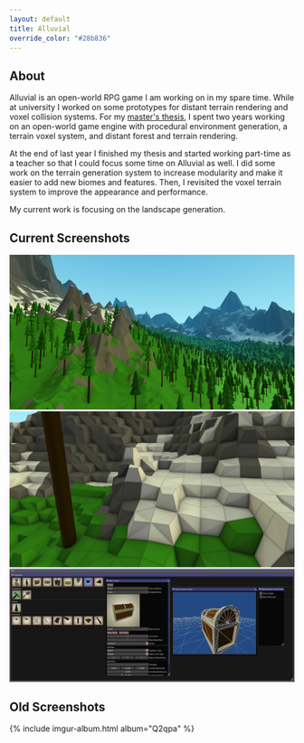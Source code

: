 ```yaml
---
layout: default
title: Alluvial
override_color: "#28b836"
---
```



## About

Alluvial is an open-world RPG game I am working on in my spare time.
While at university I worked on some prototypes for distant terrain rendering and voxel collision systems.
For my [master's thesis](/projects/relic), I spent two years working on an open-world game engine
with procedural environment generation, a terrain voxel system, and distant forest and terrain rendering.

At the end of last year I finished my thesis and started working part-time as a teacher so that I could focus some time on Alluvial as well.
I did some work on the terrain generation system to increase modularity and make it easier to add new biomes and features.
Then, I revisited the voxel terrain system to improve the appearance and performance.

My current work is focusing on the landscape generation.

## Current Screenshots

<div class="row">

<div class="one-third column">
  <a href="/img/alluvial/FeaturesCombined.jpg">
    <img class="img-thumbnail" src="/img/alluvial/FeaturesCombined.jpg" alt="Alluvial Screenshot 1" />
  </a>
</div>
<div class="one-third column">
  <a href="/img/alluvial/VoxelIsosurfaceTerrain1.jpg">
    <img class="img-thumbnail" src="/img/alluvial/VoxelIsosurfaceTerrain1.jpg" alt="Alluvial Screenshot 1" />
  </a>
</div>
<div class="one-third column">
  <a href="/img/alluvial/applet.png">
    <img class="img-thumbnail" src="/img/alluvial/applet.png" alt="Alluvial Screenshot 1" />
  </a>
</div>

</div>


## Old Screenshots

{% include imgur-album.html album="Q2qpa" %}
